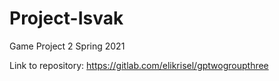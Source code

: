 # Project-Isvak
Game Project 2 Spring 2021

Link to repository: 
https://gitlab.com/elikrisel/gptwogroupthree
